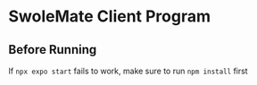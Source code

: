 # SwoleMate Client Program
## Before Running
If `npx expo start` fails to work, make sure to run `npm install` first

